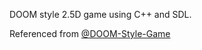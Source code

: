 DOOM style 2.5D game using C++ and SDL.

Referenced from [@DOOM-Style-Game](https://www.youtube.com/watch?v=ECqUrT7IdqQ)